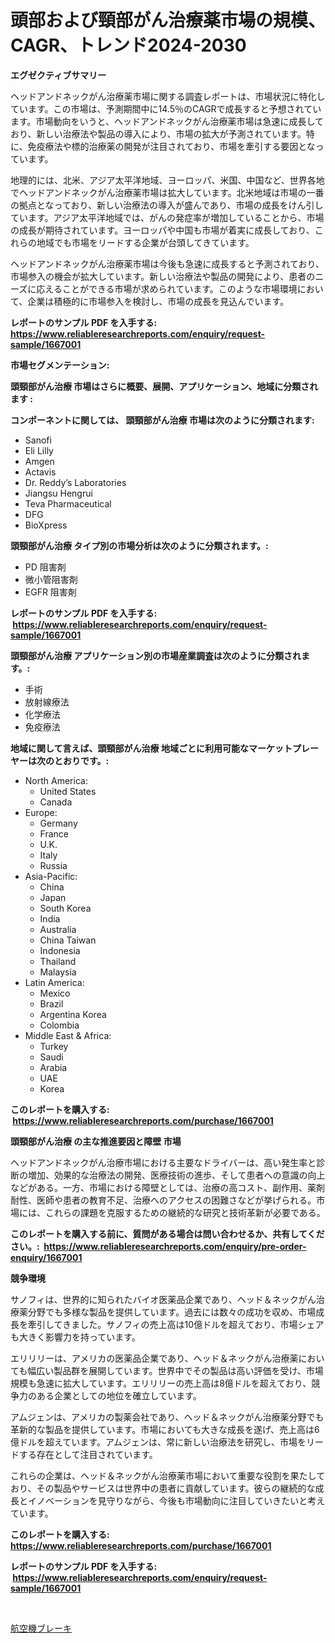 <p><h1>頭部および頸部がん治療薬市場の規模、CAGR、トレンド2024-2030</h1></p><p><strong>エグゼクティブサマリー</strong></p>
<p><p>ヘッドアンドネックがん治療薬市場に関する調査レポートは、市場状況に特化しています。この市場は、予測期間中に14.5％のCAGRで成長すると予想されています。市場動向をいうと、ヘッドアンドネックがん治療薬市場は急速に成長しており、新しい治療法や製品の導入により、市場の拡大が予測されています。特に、免疫療法や標的治療薬の開発が注目されており、市場を牽引する要因となっています。</p><p>地理的には、北米、アジア太平洋地域、ヨーロッパ、米国、中国など、世界各地でヘッドアンドネックがん治療薬市場は拡大しています。北米地域は市場の一番の拠点となっており、新しい治療法の導入が盛んであり、市場の成長をけん引しています。アジア太平洋地域では、がんの発症率が増加していることから、市場の成長が期待されています。ヨーロッパや中国も市場が着実に成長しており、これらの地域でも市場をリードする企業が台頭してきています。</p><p>ヘッドアンドネックがん治療薬市場は今後も急速に成長すると予測されており、市場参入の機会が拡大しています。新しい治療法や製品の開発により、患者のニーズに応えることができる市場が求められています。このような市場環境において、企業は積極的に市場参入を検討し、市場の成長を見込んでいます。</p></p>
<p><strong>レポートのサンプル PDF を入手する: <a href="https://www.reliableresearchreports.com/enquiry/request-sample/1667001">https://www.reliableresearchreports.com/enquiry/request-sample/1667001</a></strong></p>
<p><strong>市場セグメンテーション:</strong></p>
<p><strong> 頭頸部がん治療 市場はさらに概要、展開、アプリケーション、地域に分類されます :</strong></p>
<p><strong>コンポーネントに関しては、 頭頸部がん治療 市場は次のように分類されます: &nbsp;</strong></p>
<p><ul><li>Sanofi</li><li>Eli Lilly</li><li>Amgen</li><li>Actavis</li><li>Dr. Reddy’s Laboratories</li><li>Jiangsu Hengrui</li><li>Teva Pharmaceutical</li><li>DFG</li><li>BioXpress</li></ul></p>
<p><strong> 頭頸部がん治療 タイプ別の市場分析は次のように分類されます。:</strong></p>
<p><ul><li>PD 阻害剤</li><li>微小管阻害剤</li><li>EGFR 阻害剤</li></ul></p>
<p><strong>レポートのサンプル PDF を入手する: &nbsp;<a href="https://www.reliableresearchreports.com/enquiry/request-sample/1667001">https://www.reliableresearchreports.com/enquiry/request-sample/1667001</a></strong></p>
<p><strong> 頭頸部がん治療 アプリケーション別の市場産業調査は次のように分類されます。:</strong></p>
<p><ul><li>手術</li><li>放射線療法</li><li>化学療法</li><li>免疫療法</li></ul></p>
<p><strong>地域に関して言えば、頭頸部がん治療 地域ごとに利用可能なマーケットプレーヤーは次のとおりです。:</strong></p>
<p><ul>
    <li>
        North America:
        <ul>
            <li>United States</li>
            <li>Canada</li>
        </ul>
    </li>
    <li>
        Europe:
        <ul>
            <li>Germany</li>
            <li>France</li>
            <li>U.K.</li>
            <li>Italy</li>
            <li>Russia</li>
        </ul>
    </li>
    <li>
        Asia-Pacific:
        <ul>
            <li>China</li>
            <li>Japan</li>
            <li>South Korea</li>
            <li>India</li>
            <li>Australia</li>
            <li>China Taiwan</li>
            <li>Indonesia</li>
            <li>Thailand</li>
            <li>Malaysia</li>
        </ul>
    </li>
    <li>
        Latin America:
        <ul>
            <li>Mexico</li>
            <li>Brazil</li>
            <li>Argentina Korea</li>
            <li>Colombia</li>
        </ul>
    </li>
    <li>
        Middle East & Africa:
        <ul>
            <li>Turkey</li>
            <li>Saudi</li>
            <li>Arabia</li>
            <li>UAE</li>
            <li>Korea</li>
        </ul>
    </li>
    </ul></p>
<p><strong>このレポートを購入する: &nbsp;<a href="https://www.reliableresearchreports.com/purchase/1667001">https://www.reliableresearchreports.com/purchase/1667001</a></strong></p>
<p><strong>頭頸部がん治療 の主な推進要因と障壁 市場</strong></p>
<p><p>ヘッドアンドネックがん治療市場における主要なドライバーは、高い発生率と診断の増加、効果的な治療法の開発、医療技術の進歩、そして患者への意識の向上などがある。一方、市場における障壁としては、治療の高コスト、副作用、薬剤耐性、医師や患者の教育不足、治療へのアクセスの困難さなどが挙げられる。市場には、これらの課題を克服するための継続的な研究と技術革新が必要である。</p></p>
<p><strong>このレポートを購入する前に、質問がある場合は問い合わせるか、共有してください。:&nbsp; <a href="https://www.reliableresearchreports.com/enquiry/pre-order-enquiry/1667001">https://www.reliableresearchreports.com/enquiry/pre-order-enquiry/1667001</a></strong></p>
<p><strong>競争環境</strong></p>
<p><p>サノフィは、世界的に知られたバイオ医薬品企業であり、ヘッド＆ネックがん治療薬分野でも多様な製品を提供しています。過去には数々の成功を収め、市場成長を牽引してきました。サノフィの売上高は10億ドルを超えており、市場シェアも大きく影響力を持っています。</p><p>エリリリーは、アメリカの医薬品企業であり、ヘッド＆ネックがん治療薬においても幅広い製品群を展開しています。世界中でその製品は高い評価を受け、市場規模も急速に拡大しています。エリリリーの売上高は8億ドルを超えており、競争力のある企業としての地位を確立しています。</p><p>アムジェンは、アメリカの製薬会社であり、ヘッド＆ネックがん治療薬分野でも革新的な製品を提供しています。市場においても大きな成長を遂げ、売上高は6億ドルを超えています。アムジェンは、常に新しい治療法を研究し、市場をリードする存在として注目されています。</p><p>これらの企業は、ヘッド＆ネックがん治療薬市場において重要な役割を果たしており、その製品やサービスは世界中の患者に貢献しています。彼らの継続的な成長とイノベーションを見守りながら、今後も市場動向に注目していきたいと考えています。</p></p>
<p><strong>このレポートを購入する: &nbsp; <a href="https://www.reliableresearchreports.com/purchase/1667001">https://www.reliableresearchreports.com/purchase/1667001</a></strong></p>
<p><strong>レポートのサンプル PDF を入手する: &nbsp;<a href="https://www.reliableresearchreports.com/enquiry/request-sample/1667001">https://www.reliableresearchreports.com/enquiry/request-sample/1667001</a></strong><strong></strong></p>
<p>&nbsp;</p>
<p><p><a href="https://medium.com/@manuelmann1976/%E8%88%AA%E7%A9%BA%E6%A9%9F%E3%83%96%E3%83%AC%E3%83%BC%E3%82%AD%E5%B8%82%E5%A0%B4%E3%82%A4%E3%83%B3%E3%82%B5%E3%82%A4%E3%83%88-%E5%B8%82%E5%A0%B4%E5%8B%95%E5%90%91-%E6%88%90%E9%95%B7-2024%E5%B9%B4%E3%81%8B%E3%82%892031%E5%B9%B4%E3%81%BE%E3%81%A7%E3%81%AE%E4%BA%88%E6%B8%AC-a80e759467aa">航空機ブレーキ</a></p></p>